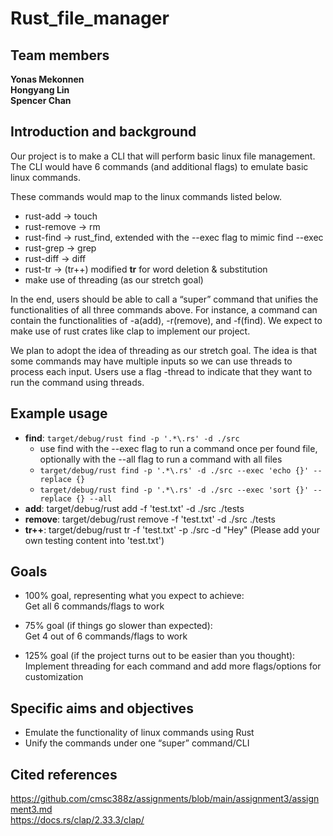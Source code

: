 # Rust_file_manager

## Team members
<strong>Yonas Mekonnen</strong><br/><strong>Hongyang Lin</strong><br/><strong>Spencer Chan</strong>

## Introduction and background
Our project is to make a CLI that will perform basic linux file management. The CLI would have 6 commands (and additional flags) to emulate basic linux commands.

These commands would map to the linux commands listed below.
- rust-add -> touch
- rust-remove  -> rm
- rust-find -> rust_find, extended with the --exec flag to mimic find --exec
- rust-grep -> grep
- rust-diff -> diff
- rust-tr -> (tr++) modified <strong>tr</strong> for word deletion & substitution
- make use of threading (as our stretch goal)

In the end, users should be able to call a “super” command that unifies the functionalities of all three commands above. For instance, a command can contain the functionalities of -a(add), -r(remove), and -f(find). We expect to make use of rust crates like clap to implement our project.

We plan to adopt the idea of threading as our stretch goal. The idea is that some commands may have multiple inputs so we can use threads to process each input. Users use a flag -thread to indicate that they want to run the command using threads.

## Example usage
- <strong>find</strong>: `target/debug/rust find -p '.*\.rs' -d ./src`
    - use find with the --exec flag to run a command once per found file, optionally with the --all flag to run a command with all files
    - `target/debug/rust find -p '.*\.rs' -d ./src --exec 'echo {}' --replace {}`
    - `target/debug/rust find -p '.*\.rs' -d ./src --exec 'sort {}' --replace {} --all`
- <strong>add</strong>: target/debug/rust add -f 'test.txt' -d ./src ./tests
- <strong>remove</strong>: target/debug/rust remove -f 'test.txt' -d ./src ./tests
- <strong>tr++</strong>: target/debug/rust tr -f 'test.txt' -p ./src -d "Hey" (Please add your own testing content into 'test.txt')

## Goals
- 100% goal, representing what you expect to achieve:<br/>
Get all 6 commands/flags to work

- 75% goal (if things go slower than expected):<br/>
Get 4 out of 6 commands/flags to work

- 125% goal (if the project turns out to be easier than you thought):<br/>
Implement threading for each command and add more flags/options for customization

## Specific aims and objectives
- Emulate the functionality of linux commands using Rust
- Unify the commands under one “super” command/CLI

## Cited references
https://github.com/cmsc388z/assignments/blob/main/assignment3/assignment3.md<br/> 
https://docs.rs/clap/2.33.3/clap/
